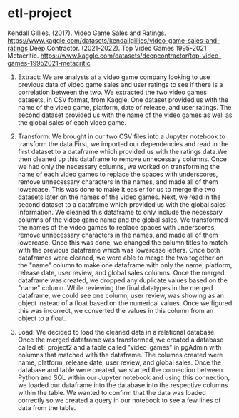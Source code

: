 # etl-project

Kendall Gillies. (2017). Video Game Sales and Ratings. https://www.kaggle.com/datasets/kendallgillies/video-game-sales-and-ratings
Deep Contractor. (2021-2022). Top Video Games 1995-2021 Metacritic. https://www.kaggle.com/datasets/deepcontractor/top-video-games-19952021-metacritic

1. Extract: We are analysts at a video game company looking to use previous data of video game sales and user ratings to see if there is a correlation between the two. We extracted the two video games datasets, in CSV format, from Kaggle. One dataset provided us with the name of the video game, platform, date of release, and user ratings. The second dataset provided us with the name of the video games as well as the global sales of each video game.

2. Transform: We brought in our two CSV files into a Jupyter notebook to transform the data.First, we imported our dependencies and read in the first dataset to a dataframe which provided us with the ratings data.We then cleaned up this dataframe to remove unnecessary columns. Once we had only the necessary columns, we worked on transforming the name of each video games to replace the spaces with underscores, remove unnecessary characters in the names, and made all of them lowercase. This was done to make it easier for us to merge the two datasets later on the names of the video games.
Next, we read in the second dataset to a dataframe which provided us with the global sales information. We cleaned this dataframe to only include the necessary columns of the video game name and the global sales. We transformed the names of the video games to replace spaces with underscores, remove unnecessary characters in the names, and made all of them lowercase. Once this was done, we changed the column titles to match with the previous dataframe which was lowercase letters.
Once both dataframes were cleaned, we were able to merge the two together on the "name" column to make one dataframe with only the name, platform, release date, user review, and global sales columns. Once the merged dataframe was created, we dropped any duplicate values based on the "name" column.
While reviewing the final datatypes in the merged dataframe, we could see one column, user review, was showing as an object instead of a float based on the numerical values. Once we figured this was incorrect, we converted the values in this column from an object to a float.

3. Load:
We decided to load the cleaned data in a relational database. Once the merged dataframe was transformed, we created a database called etl_project2 and a table called "video_games" in pgAdmin with columns that matched with the dataframe. The columns created were name, platform, release date, user review, and global sales. Once the database and table were created, we started the connection between Python and SQL within our Jupyter notebook and using this connection, we loaded our dataframe into the database into the respective columns within the table. We wanted to confirm that the data was loaded correctly so we created a query in our notebook to see a few lines of data from the table.
